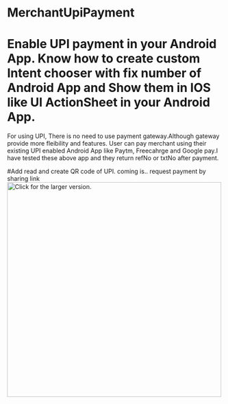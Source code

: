 # MerchantUpiPayment 
# Enable UPI payment in your Android App. Know how to create custom Intent chooser with fix number of Android App and Show them in IOS like UI ActionSheet in your Android App.

For using UPI, There is no need to use payment gateway.Although gateway provide more fleibility and features. User can pay merchant using their existing UPI enabled Android App like Paytm, Freecahrge and Google pay.I have tested these above app and they return refNo or txtNo after payment.

#Add read and create QR code of UPI.
coming is.. request payment by sharing link
<a href="https://drive.google.com/uc?export=view&id=1fJ_Q57vaJUpPBi3N0Cop3CjhATsRJeTm"><img src="https://drive.google.com/uc?export=view&id=1fJ_Q57vaJUpPBi3N0Cop3CjhATsRJeTm" style="width: 500px; max-width: 100%; height: auto" title="Click for the larger version." /></a>
